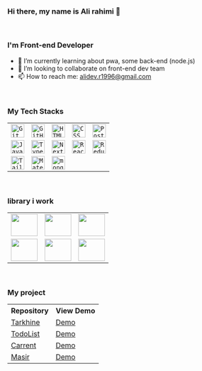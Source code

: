 ### Hi there, my name is Ali rahimi 👋
<br />

### I'm Front-end Developer

- 🌱 I’m currently learning about pwa, some back-end (node.js)
- 👯 I’m looking to collaborate on front-end dev team
- 📫 How to reach me: alidev.r1996@gmail.com
<br />

### My Tech Stacks
<table>
		<tr>
			<td><code><img width="30" src="https://user-images.githubusercontent.com/25181517/192108372-f71d70ac-7ae6-4c0d-8395-51d8870c2ef0.png" alt="Git" title="Git"/></code></td>
			<td><code><img width="30" src="https://user-images.githubusercontent.com/25181517/192108374-8da61ba1-99ec-41d7-80b8-fb2f7c0a4948.png" alt="GitHub" title="GitHub"/></code></td>
			<td><code><img width="30" src="https://user-images.githubusercontent.com/25181517/192158954-f88b5814-d510-4564-b285-dff7d6400dad.png" alt="HTML" title="HTML"/></code></td>
			<td><code><img width="30" src="https://user-images.githubusercontent.com/25181517/183898674-75a4a1b1-f960-4ea9-abcb-637170a00a75.png" alt="CSS" title="CSS"/></code></td>
		<td><code><img width="30" src="https://user-images.githubusercontent.com/25181517/192109061-e138ca71-337c-4019-8d42-4792fdaa7128.png" alt="Postman" title="Postman"/></code></td>
    </tr>
  <tr>
    <td><code><img width="30" src="https://user-images.githubusercontent.com/25181517/117447155-6a868a00-af3d-11eb-9cfe-245df15c9f3f.png" alt="JavaScript" title="JavaScript"/></code></td>
      <td><code><img width="30" src="https://user-images.githubusercontent.com/25181517/183890598-19a0ac2d-e88a-4005-a8df-1ee36782fde1.png" alt="TypeScript" title="TypeScript"/></code></td>
      <td><code><img width="30" src="https://github.com/marwin1991/profile-technology-icons/assets/136815194/5f8c622c-c217-4649-b0a9-7e0ee24bd704" alt="Next.js" title="Next.js"/></code></td>
			<td><code><img width="30" src="https://user-images.githubusercontent.com/25181517/183897015-94a058a6-b86e-4e42-a37f-bf92061753e5.png" alt="React" title="React"/></code></td>
    <td><code><img width="30" src="https://user-images.githubusercontent.com/25181517/187896150-cc1dcb12-d490-445c-8e4d-1275cd2388d6.png" alt="Redux" title="Redux"/></code></td>
  </tr>
		<tr>
      <td><code><img width="30" src="https://user-images.githubusercontent.com/25181517/202896760-337261ed-ee92-4979-84c4-d4b829c7355d.png" alt="Tailwind CSS" title="Tailwind CSS"/></code></td>
      <td><code><img width="30" src="https://user-images.githubusercontent.com/25181517/189716630-fe6c084c-6c66-43af-aa49-64c8aea4a5c2.png" alt="Material UI" title="Material UI"/></code></td>
			<td><code><img width="30" src="https://user-images.githubusercontent.com/25181517/182884177-d48a8579-2cd0-447a-b9a6-ffc7cb02560e.png" alt="mongoDB" title="mongoDB"/></code></td>
		</tr>
	</table>
<br />

### library i work
<table>
  <tr>
    <td><img src='https://s8.uupload.ir/files/axios_aaz3.png' width='60' height='50' /></td>
    <td><img src='https://s8.uupload.ir/files/react-query_iinu.png' width='60' height='50' /></td>
    <td><img src='https://s8.uupload.ir/files/leaflet-map_siud.jpg' width='60' height='50' /></td>
  </tr>
  <tr>
    <td><img src='https://s8.uupload.ir/files/formik_dw34.png' width='60' height='50' /></td>
    <td><img src='https://s8.uupload.ir/files/react-hook-form_6udx.png' width='60' height='50' /></td>
    <td><img src='https://s8.uupload.ir/files/styled-component_vo8d.png' width='60' height='50' /></td>
  </tr>
</table>

<br/>

### My project
<table>
	<tr>
		<th>Repository</th>
		<th>View Demo</th>
	</tr>
	<tr>
		<td > <a href='https://github.com/alidev-r1996/tarkhine'>Tarkhine</a> </td>
		<td> <a href='https://tarkhine-zeta.vercel.app/'> Demo</a> </td>
	</tr>
	<tr>
		<td > <a href='https://github.com/alidev-r1996/todolist'>TodoList</a> </td>
		<td > <a href='https://todolist-seven-peach.vercel.app/'> Demo</a> </td>
	</tr>
	<tr>
		<td><a href='https://github.com/alidev-r1996/carrent'>Carrent</a></td>
		<td><a href='https://carrent-green.vercel.app/'>Demo</a></td>
	</tr>
	<tr>
		<td><a href='https://github.com/alidev-r1996/masir'>Masir</a></td>
		<td><a href='https://masir-nu.vercel.app/'>Demo</a></td>
	</tr>
</table>


